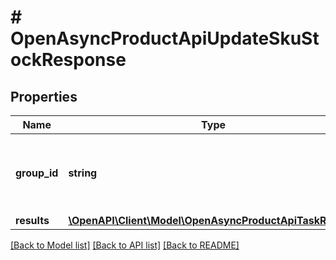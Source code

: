# # OpenAsyncProductApiUpdateSkuStockResponse

## Properties

Name | Type | Description | Notes
------------ | ------------- | ------------- | -------------
**group_id** | **string** | Идентификатор группы задач полученный при создании/обновлении товаров | [optional]
**results** | [**\OpenAPI\Client\Model\OpenAsyncProductApiTaskResult[]**](OpenAsyncProductApiTaskResult.md) |  | [optional]

[[Back to Model list]](../../README.md#models) [[Back to API list]](../../README.md#endpoints) [[Back to README]](../../README.md)
